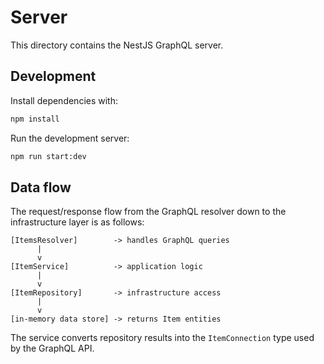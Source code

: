 # Server

This directory contains the NestJS GraphQL server.

## Development

Install dependencies with:

```bash
npm install
```

Run the development server:

```bash
npm run start:dev
```

## Data flow

The request/response flow from the GraphQL resolver down to the infrastructure layer is as follows:

```
[ItemsResolver]        -> handles GraphQL queries
      |
      v
[ItemService]          -> application logic
      |
      v
[ItemRepository]       -> infrastructure access
      |
      v
[in-memory data store] -> returns Item entities
```

The service converts repository results into the `ItemConnection` type used by the GraphQL API.
